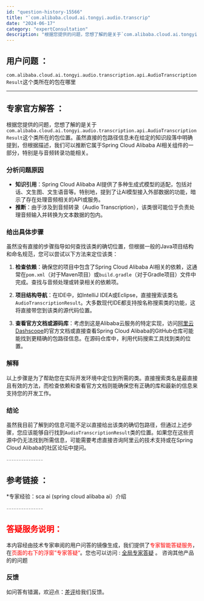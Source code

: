 ```yaml
---
id: "question-history-15566"
title: "`com.alibaba.cloud.ai.tongyi.audio.transcrip"
date: "2024-06-17"
category: "expertConsultation"
description: "根据您提供的问题，您想了解的是关于`com.alibaba.cloud.ai.tongyi.audio.transcription.api.AudioTranscriptionResult`这个类所在的包位置。虽然直接的包路径信息未在给定的知识段落中明确提到，但根据描述，我们可以推断它属于Sprin"
---
```


## 用户问题 ： 
 `com.alibaba.cloud.ai.tongyi.audio.transcription.api.AudioTranscriptionResult`这个类所在的包在哪里  

---------------
## 专家官方解答 ：

根据您提供的问题，您想了解的是关于`com.alibaba.cloud.ai.tongyi.audio.transcription.api.AudioTranscriptionResult`这个类所在的包位置。虽然直接的包路径信息未在给定的知识段落中明确提到，但根据描述，我们可以推断它属于Spring Cloud Alibaba AI相关组件的一部分，特别是与音频转录功能相关。

### 分析问题原因
- **知识引用**：Spring Cloud Alibaba AI提供了多种生成式模型的适配，包括对话、文生图、文生语音等。特别地，提到了让AI模型接入外部数据的功能，暗示了存在处理音频相关的API或服务。
- **推断**：由于涉及到音频转录（Audio Transcription），该类很可能位于负责处理音频输入并转换为文本数据的包内。

### 给出具体步骤
虽然没有直接的步骤指导如何查找该类的确切位置，但根据一般的Java项目结构和命名规范，您可以尝试以下方法来定位该类：

1. **检查依赖**：确保您的项目中包含了Spring Cloud Alibaba AI相关的依赖，这通常在`pom.xml`（对于Maven项目）或`build.gradle`（对于Gradle项目）文件中完成。查找与音频处理或转录相关的依赖项。

2. **项目结构导航**：在IDE中，如IntelliJ IDEA或Eclipse，直接搜索该类名`AudioTranscriptionResult`。大多数现代IDE都支持按名称搜索类的功能，这将直接带您到该类的源代码位置。

3. **查看官方文档或源码库**：考虑到这是Alibaba云服务的特定实现，访问[阿里云Dashscope](https://help.aliyun.com/zh/dashscope/)的官方文档或直接查看Spring Cloud Alibaba的GitHub仓库可能能找到更精确的包路径信息。在源码仓库中，利用代码搜索工具找到类的位置。

### 解释
以上步骤是为了帮助您在实际开发环境中定位到所需的类。直接搜索类名是最直接且有效的方法，而检查依赖和查看官方文档则能确保您有正确的库和最新的信息来支持您的开发工作。

### 结论
虽然我目前了解到的信息可能不足以直接给出该类的确切包路径，但通过上述步骤，您应该能够自行找到`AudioTranscriptionResult`类的位置。如果您在这些资源中仍无法找到所需信息，可能需要考虑直接咨询阿里云的技术支持或在Spring Cloud Alibaba的社区论坛中提问。


<font color="#949494">---------------</font> 


## 参考链接 ：

*专家经验：sca ai (spring cloud alibaba ai）介绍 


 <font color="#949494">---------------</font> 
 


## <font color="#FF0000">答疑服务说明：</font> 

本内容经由技术专家审阅的用户问答的镜像生成，我们提供了<font color="#FF0000">专家智能答疑服务</font>，在<font color="#FF0000">页面的右下的浮窗”专家答疑“</font>。您也可以访问 : [全局专家答疑](https://answer.opensource.alibaba.com/docs/intro) 。 咨询其他产品的的问题

### 反馈
如问答有错漏，欢迎点：[差评](https://ai.nacos.io/user/feedbackByEnhancerGradePOJOID?enhancerGradePOJOId=15591)给我们反馈。
